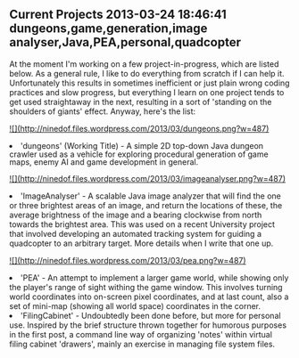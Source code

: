 Current Projects
2013-03-24 18:46:41
dungeons,game,generation,image analyser,Java,PEA,personal,quadcopter
---

<p>At the moment I'm working on a few project-in-progress, which are listed below. As a general rule, I like to do everything from scratch if I can help it. Unfortunately this results in sometimes inefficient or just plain wrong coding practices and slow progress, but everything I learn on one project tends to get used straightaway in the next, resulting in a sort of 'standing on the shoulders of giants' effect. Anyway, here's the list:</p><p><a href="http://ninedof.files.wordpress.com/2013/03/dungeons.png">![](http://ninedof.files.wordpress.com/2013/03/dungeons.png?w=487)</a></p><li><span style="line-height:14px;">'dungeons' (Working Title) - A simple 2D top-down Java dungeon crawler used as a vehicle for exploring procedural generation of game maps, enemy AI and game development in general.</span>
</ul><p><a href="http://ninedof.files.wordpress.com/2013/03/imageanalyser.png">![](http://ninedof.files.wordpress.com/2013/03/imageanalyser.png?w=487)</a></p><li>'ImageAnalyser' - A scalable Java image analyzer that will find the one or three brightest areas of an image, and return the locations of these, the average brightness of the image and a bearing clockwise from north towards the brightest area. This was used on a recent University project that involved developing an automated tracking system for guiding a quadcopter to an arbitrary target. More details when I write that one up. 
</ul><p><a href="http://ninedof.files.wordpress.com/2013/03/pea.png">![](http://ninedof.files.wordpress.com/2013/03/pea.png?w=487)</a></p><li>'PEA' - An attempt to implement a larger game world, while showing only the player's range of sight withing the game window. This involves turning world coordinates into on-screen pixel coordinates, and at last count, also a set of mini-map (showing all world space) coordinates in the corner.
<li>'FilingCabinet' - Undoubtedly been done before, but more for personal use. Inspired by the brief structure thrown together for humorous purposes in the first post, a command line way of organizing 'notes' within virtual filing cabinet 'drawers', mainly an exercise in managing file system files. 
</ul>
